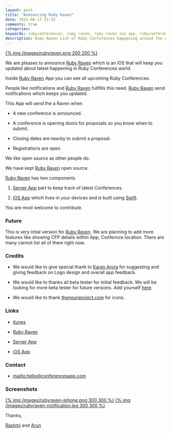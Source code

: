 ```yaml
---
layout: post
title: "Announcing Ruby Raven"
date: 2015-06-17 21:52
comments: true
categories:
keywords: rubyconferences, ruby raven, ruby raven ios app, rubyconferences ios app
description: Ruby Raven List of Ruby Conferences happening around the world.
---
```

[{% img /images/rubyraven.png 200 200 %}][rubyraven]

We are pleases to announce [Ruby Raven][rubyraven] which is an iOS that will keep you updated about latest happening in Ruby Conferences world.

Inside [Ruby Raven][rubyraven] App you can see all upcoming Ruby Conferences.

People like notifications and [Ruby Raven][rubyraven] fullfills this need. [Ruby Raven][rubyraven] send notifications which keeps you updated.

This App will send the a Raven when

- A new conference is announced.

- A conference is opening doors for proposals so you know when to submit.

- Closing dates are nearby to submit a proposal.

- Registrations are open.

We like open source as other people do.

We have kept [Ruby Raven][rubyraven] open source.

[Ruby Raven][rubyraven] has two components

1. [Server App][rubyraven-server] part to keep track of latest Conferences.

2. [iOS App][rubyraven-ios] which lives in your devices and is built using [Swift][swift].

You are most welcome to contribute.

### Future

This is very intial version for [Ruby Raven][rubyraven]. We are planning to add more features like showing CFP details within App, Confernce location. There are many cannot list all of them right now.

### Credits

- We would like to give special thank to [Karan Arora][karan-arora] for suggesting and giving feedback on Logo design and overall app feedback.

- We would like to thanks all beta tester for initial feedback. We will be looking for more beta tester for future versions. Add yourself [here][beta-form].

- We would like to thank [thenounproject.com][thenounproject] for icons.

### Links

- [itunes][itunes]

- [Ruby Raven][rubyraven]

- [Server App][rubyraven-server]

- [iOS App][rubyraven-ios]

### Contact

- <mailto:hello@conferencesapp.com>

### Screenshots

[{% img /images/rubyraven-iphone.png 300 300 %}][rubyraven] [{% img /images/rubyraven-notification.jpg 300 300 %}][rubyraven-notification]


Thanks,

[Rashmi][rashmi] and [Arun][arun]


[rubyraven]: http://ruby.conferencesapp.com/
[rubyraven-ios]: https://github.com/conferencesapp/rubyconferences-ios
[rubyraven-server]: https://github.com/conferencesapp/rubyconferences-server
[beta-form]: https://docs.google.com/forms/d/1oQASO8wffbRH0m2jFfXRoJqEZyZt30MMLCo2ps0r95c/viewform
[karan-arora]: http://blog.arorakaran.com/
[thenounproject]: https://thenounproject.com/
[itunes]: https://appsto.re/in/Ff9e7.i
[arun]: https://twitter.com/arunagw
[rashmi]: https://twitter.com/raysrashmi
[rubyraven-notification]: https://twitter.com/BilalBudhani/status/611077024728231937
[swift]: https://developer.apple.com/swift/
